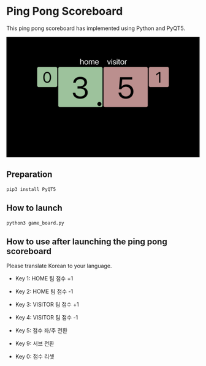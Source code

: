 # Ping Pong Scoreboard
This ping pong scoreboard has implemented using Python and PyQT5.

![Screenshot](doc/screenshot.png)

## Preparation
```
pip3 install PyQT5
```

## How to launch
```
python3 game_board.py
```

## How to use after launching the ping pong scoreboard
Please translate Korean to your language.

- Key 1: HOME 팀 점수 +1
- Key 2: HOME 팀 점수 -1

- Key 3: VISITOR 팀 점수 +1
- Key 4: VISITOR 팀 점수 -1

- Key 5: 점수 좌/주 전환

- Key 9: 서브 전환

- Key 0: 점수 리셋
